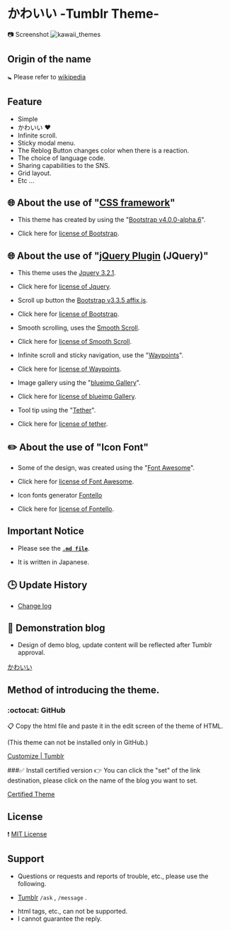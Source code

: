 # &#12363;&#12431;&#12356;&#12356; -Tumblr Theme-

:camera: Screenshot 
![kawaii_themes](https://cloud.githubusercontent.com/assets/8746340/22100870/5d85cdfa-de74-11e6-8424-449c5da2c502.png)

## Origin of the name

:baby_symbol: Please refer to [wikipedia](https://ja.wikipedia.org/wiki/可愛い)

## Feature

* Simple
* &#12363;&#12431;&#12356;&#12356; :heart:
* Infinite scroll.
* Sticky modal menu.
* The Reblog Button changes color when there is a reaction.
* The choice of language code.
* Sharing capabilities to the SNS.
* Grid layout.
* Etc ...

## :globe_with_meridians: About the use of "[CSS framework](https://en.wikipedia.org/wiki/CSS_frameworks)"

* This theme has created by using the "[Bootstrap v4.0.0-alpha.6](https://v4-alpha.getbootstrap.com)".
 - Click here for [license of Bootstrap](https://github.com/twbs/bootstrap/blob/master/LICENSE).

## :globe_with_meridians: About the use of "[jQuery Plugin](http://en.wikipedia.org/wiki/CSS_frameworks) (JQuery)"

* This theme uses the [Jquery 3.2.1](http://jquery.com).
 - Click here for [license of Jquery](https://github.com/jquery/jquery/blob/master/LICENSE.txt).
* Scroll up button the [Bootstrap v3.3.5 affix.js](http://getbootstrap.com).
 - Click here for [license of Bootstrap](https://github.com/twbs/bootstrap/blob/master/LICENSE).
* Smooth scrolling, uses the [Smooth Scroll](https://github.com/kswedberg/jquery-smooth-scroll).
 - Click here for [license of Smooth Scroll](https://github.com/kswedberg/jquery-smooth-scroll/blob/master/LICENSE-MIT).
* Infinite scroll and sticky navigation, use the "[Waypoints](https://imakewebthings.com/waypoints/)".
 - Click here for [license of Waypoints](https://github.com/imakewebthings/waypoints/blob/master/licenses.txt).
* Image gallery using the "[blueimp Gallery](https://blueimp.github.io/Gallery/)".
 - Click here for [license of blueimp Gallery](https://github.com/blueimp/Gallery#license). 
* Tool tip using the "[Tether](https://github.hubspot.com/tether/)". 
 - Click here for [license of tether](https://github.com/HubSpot/tether/blob/master/LICENSE).

## :pencil2:&nbsp;About the use of "Icon Font"

* Some of the design, was created using the "[Font Awesome](https://fontawesome.io)".
 - Click here for [license of Font Awesome](https://fontawesome.io/license/).
* Icon fonts generator [Fontello](https://fontello.com/)
 - Click here for [license of Fontello](https://github.com/fontello/fontello/blob/master/LICENSE).

## Important Notice

* Please see the [**`.md file`**](/ImportantNotice.md).
 - It is written in Japanese.

## :clock3: Update History

* [Change log](https://github.com/hana-mignon/Kawaii-Tumblr/commits/master/Kawaii_theme.html)

## :pushpin: Demonstration blog

* Design of demo blog, update content will be reflected after Tumblr approval.

[&#12363;&#12431;&#12356;&#12356;](https://kawaiitheme.tumblr.com)

## Method of introducing the theme.

### :octocat: GitHub
:clipboard: Copy the html file and paste it in the edit screen of the theme of HTML.

(This theme can not be installed only in GitHub.)

[Customize | Tumblr](https://www.tumblr.com/customize/)

###:white_check_mark: Install certified version
:point_right: You can click the "set" of the link destination, please click on the name of the blog you want to set.

[Certified Theme](https://www.tumblr.com/theme/39762)

## License

:heavy_exclamation_mark: [MIT License](/LICENCE)

## Support

* Questions or requests and reports of trouble, etc., please use the following.
 - [Tumblr](https://hana-mignon.tumblr.com) `/ask` , `/message` .
* html tags, etc., can not be supported.
* I cannot guarantee the reply.

